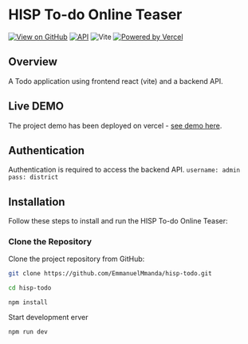 # HISP To-do Online Teaser

[![View on GitHub](https://img.shields.io/badge/View%20on%20GitHub-black.svg?logo=github&style=flat-square)](https://github.com/EmmanuelMmanda)
[![API](https://img.shields.io/badge/API-v1.0-green)](https://dev.hisptz.com/dhis2/api/dataStore/)
![Vite](https://img.shields.io/badge/vite-%23646CFF.svg?style=for-the-badge&logo=vite&logoColor=white)
[![Powered by Vercel](https://www.datocms-assets.com/31049/1618983297-powered-by-vercel.svg)](https://hisp-todo.vercel.app/)

## Overview

A Todo application using frontend react (vite) and a backend API.

## Live DEMO

The project demo has been deployed on vercel - [see demo here](https://hisp-todo.vercel.app/).

## Authentication

Authentication is required to access the backend API.
``` username: admin ``` ```pass: district```

## Installation

Follow these steps to install and run the HISP To-do Online Teaser:

### Clone the Repository

Clone the project repository from GitHub:
```bash
git clone https://github.com/EmmanuelMmanda/hisp-todo.git
```

```bash
cd hisp-todo
```
```node
npm install
```

Start development erver
```node
npm run dev
```
